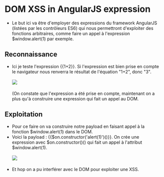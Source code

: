 # DOM XSS in AngularJS expression
- Le but ici va être d'employer des expressions du framework AngularJS (listées par les contrôleurs ES6) qui nous permettront d'exploiter des fonctions arbitraires, comme faire un appel à l'expression $window.alert(1) par exemple.<br/>
## Reconnaissance
- Ici je teste l'expression {{1+2}}. Si l'expression est bien prise en compte le navigateur nous renverra le résultat de l'équation "1+2", donc "3".<br/><br/>
<img src="https://image.noelshack.com/fichiers/2020/43/7/1603582102-ezgif-com-gif-maker.gif"/><br/><br/>
(On constate que l'expression a été prise en compte, maintenant on a plus qu'à construire une expression qui fait un appel au DOM.<br/>
## Exploitation
- Pour ce faire on va construire notre payload en faisant appel à la fonction $window.alert(1) dans le DOM.<br/>
- Voici la payload : {{$on.constructor('alert(1)')()}}. On crée une expression avec $on.constructor()() qui fait un appel à l'attribut $window.alert(1).<br/><br/>
<img src="https://media.discordapp.net/attachments/742814768233971763/769710554063175720/ezgif.com-gif-maker_2.gif"/><br/><br/>
- Et hop on a pu interférer avec le DOM pour exploiter une XSS.<br/>
